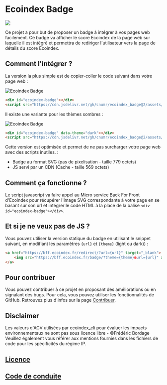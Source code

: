 # Ecoindex Badge

[![](https://data.jsdelivr.com/v1/package/gh/cnumr/ecoindex_badge/badge)](https://www.jsdelivr.com/package/gh/cnumr/ecoindex_badge)

Ce projet a pour but de proposer un badge à intégrer à vos pages web facilement. Ce badge va afficher le score Ecoindex de la page web sur laquelle il est intégré et permettra de rediriger l'utilisateur vers la page de détails du score Ecoindex.

## Comment l'intégrer ?

La version la plus simple est de copier-coller le code suivant dans votre page web :

![Ecoindex Badge](https://cdn.jsdelivr.net/gh/cnumr/ecoindex_badge@2/assets/svg/light/A.svg)

```html
<div id="ecoindex-badge"></div>
<script src="https://cdn.jsdelivr.net/gh/cnumr/ecoindex_badge@2/assets/js/ecoindex-badge.js" defer></script>
```

Il existe une variante pour les thèmes sombres :

![Ecoindex Badge](https://cdn.jsdelivr.net/gh/cnumr/ecoindex_badge@2/assets/svg/dark/A.svg)

```html
<div id="ecoindex-badge" data-theme="dark"></div>
<script src="https://cdn.jsdelivr.net/gh/cnumr/ecoindex_badge@2/assets/js/ecoindex-badge.js" defer></script>
```

Cette version est optimisée et permet de ne pas surcharger votre page web avec des scripts inutiles. :

- Badge au format SVG (pas de pixelisation - taille 779 octets)
- JS servi par un CDN (Cache - taille 569 octets)

## Comment ça fonctionne ?

Le script javascript va faire appel au Micro service Back For Front d'Ecoindex pour récupérer l'image SVG correspondante à votre page en se basant sur son url et intégrer le code HTML à la place de la balise `<div id="ecoindex-badge"></div>`.

## Et si je ne veux pas de JS ?

Vous pouvez utiliser la version statique du badge en utilisant le snippet suivant, en modifiant les paramètres `{url}` et `{theme}` (light ou dark)) :

```html
<a href="https://bff.ecoindex.fr/redirect/?url={url}" target="_blank">
    <img src="https://bff.ecoindex.fr/badge/?theme={theme}&url={url}" alt="Ecoindex Badge" />
</a>
```

## Pour contribuer

Vous pouvez contribuer à ce projet en proposant des améliorations ou en signalant des bugs. Pour cela, vous pouvez utiliser les fonctionnalités de GitHub. Retrouvez plus d'infos sur la page [Contribuer](CONTRIBUTING.md).

## Disclaimer

Les valeurs d'ACV utilisées par ecoindex_cli pour évaluer les impacts environnementaux ne sont pas sous licence libre - ©Frédéric Bordage Veuillez également vous référer aux mentions fournies dans les fichiers de code pour les spécificités du régime IP.

## [Licence](LICENSE)

## [Code de conduite](CODE_OF_CONDUCT.md)
